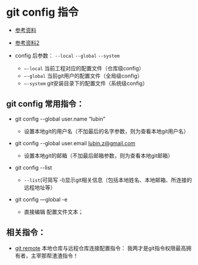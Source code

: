 # git config 指令
* [参考资料](https://git-scm.com/docs/git-config)
* [参考资料2](http://blog.csdn.net/zxncvb/article/details/22153019)

* config 后参数： `--local` `--global`  `--system`
	* `—-local`   当前工程对应的配置文件（仓库级config）
	* `—-global`  当前git用户的配置文件（全局级config）
	* `—-system`  git安装目录下的配置文件（系统级config）

## git config 常用指令：
* git config --global user.name “lubin”
	* 设置本地git的用户名（不加最后的名字参数，则为查看本地git用户名）

* git config --global user.email lubin.z@gmail.com  
	* 设置本地git的邮箱（不加最后邮箱参数，则为查看本地git邮箱）

* git config --list
	* `--list`(可简写 -l)显示git相关信息（包括本地姓名、本地邮箱、所连接的远程地址等）

* git config —global -e  
	* 直接编辑 配置文件文本；

## 相关指令：
* [git remote](https://github.com/huangtubiao/Git/blob/master/learn_log/git_remote.md) 本地仓库与远程仓库连接配置指令： 我两才是git指令权限最高拥有者，主宰那帮渣渣指令！
